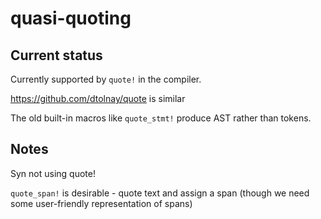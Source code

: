 # quasi-quoting

## Current status

Currently supported by `quote!` in the compiler.

https://github.com/dtolnay/quote is similar

The old built-in macros like `quote_stmt!` produce AST rather than tokens.


## Notes

Syn not using quote!

`quote_span!` is desirable - quote text and assign a span (though we need some user-friendly representation of spans)

